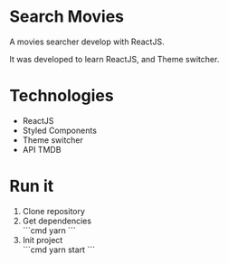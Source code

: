 <h1>Search Movies</h1>
<p>A movies searcher develop with ReactJS.</p>
<p>It was developed to learn ReactJS, and Theme switcher.</p>

<h1>Technologies</h1>
<ul>
  <li>ReactJS</li>
  <li>Styled Components</li>
  <li>Theme switcher</li>
  <li>API TMDB</li>
</ul>

<h1>Run it</h1>
<ol>
  <li>Clone repository</li>
  <li>Get dependencies</li>
    ```cmd
      yarn
    ```
  <li>Init project</li>
    ```cmd
      yarn start
    ```
</ol>
